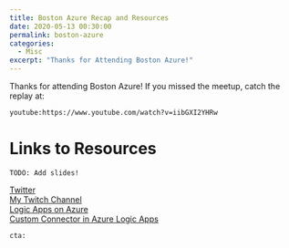 ```yaml
---
title: Boston Azure Recap and Resources
date: 2020-05-13 00:30:00
permalink: boston-azure
categories:
  - Misc
excerpt: "Thanks for Attending Boston Azure!"
---
```


Thanks for attending Boston Azure!  If you missed the meetup, catch the replay at:

`youtube:https://www.youtube.com/watch?v=iibGXI2YHRw`  

# Links to Resources

`TODO: Add slides!`  

[Twitter](https://twitter.com/1kevgriff)  
[My Twitch Channel](https://twitch.tv/1kevgriff)  
[Logic Apps on Azure](https://azure.microsoft.com/en-us/services/logic-apps/)  
[Custom Connector in Azure Logic Apps](https://docs.microsoft.com/en-us/connectors/custom-connectors/create-logic-apps-connector)  

`cta:`